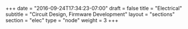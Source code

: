 +++
date = "2016-09-24T17:34:23-07:00"
draft = false
title = "Electrical"
subtitle = "Circuit Design, Firmware Development"
layout = "sections"
section = "elec"
type = "node"
weight = 3
+++